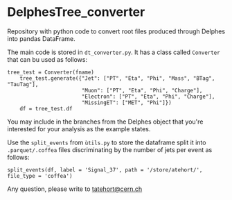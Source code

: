 # DelphesTree_converter

Repository with python code to convert root files produced through Delphes into pandas DataFrame. 

The main code is stored in `dt_converter.py`. It has a class called `Converter` that can bu used as follows:

```
tree_test = Converter(fname)
    tree_test.generate({"Jet": ["PT", "Eta", "Phi", "Mass", "BTag", "TauTag"],
                        "Muon": ["PT", "Eta", "Phi", "Charge"],
                        "Electron": ["PT", "Eta", "Phi", "Charge"],
                        "MissingET": ["MET", "Phi"]})
    df = tree_test.df
```
You may include in the branches from the Delphes object that you're interested for your analysis as the example states.

Use the `split_events` from `ùtils.py` to store the dataframe split it into `.parquet/.coffea` files discriminating by the 
number of jets per event as follows:

```
split_events(df, label = 'Signal_37', path = '/store/atehort/', file_type = 'coffea')
```

Any question, please write to tatehort@cern.ch
